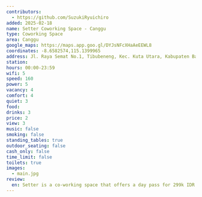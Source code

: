 ```yaml
---
contributors:
  - https://github.com/SuzukiRyuichiro
added: 2025-02-18
name: Setter Coworking Space - Canggu
type: Coworking Space
area: Canggu
google_maps: https://maps.app.goo.gl/DYJsNFcXHaAeEEWL8
coordinates: -8.6582574,115.1399965
address: Jl. Raya Semat No.1, Tibubeneng, Kec. Kuta Utara, Kabupaten Badung, Bali 80361
station:
hours: 00:00-23:59
wifi: 5
speed: 160
power: 5
vacancy: 4
comfort: 4
quiet: 3
food:
drinks: 3
price: 2
view: 3
music: false
smoking: false
standing_tables: true
outdoor_seating: false
cash_only: false
time_limit: false
toilets: true
images:
  - main.jpg
review:
  en: Setter is a co-working space that offers a day pass for 299k IDR / $18 / ¥2800. Obviously, it is not the cheapest but if you're staying and working in Canggu for a bit, it might worth getting a week pass or something to have a place to be at. They have ok coffee from the coffee machine and there is a roof top area that you could also work in, but that is half outside so could get hot and humid. There is a shower so you can be sweatty but get refreshed.
---
```

